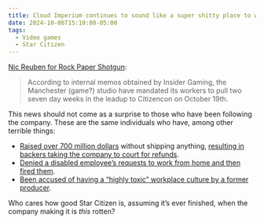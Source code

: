 ```yaml
---
title: Cloud Imperium continues to sound like a super shitty place to work
date: 2024-10-06T15:10:00-05:00
tags:
  - Video games
  - Star Citizen
---
```

<a href="https://www.rockpapershotgun.com/cloud-imperium-quietly-steal-star-citizen-developers-weekends-from-under-them-with-mandated-overtime-in-the-lead-up-to-citizencon" target="_blank" rel="noopener">Nic Reuben for Rock Paper Shotgun</a>:

> According to internal memos obtained by Insider Gaming, the Manchester (game?) studio have mandated its workers to pull two seven day weeks in the leadup to Citizencon on October 19th.

This news should not come as a surprise to those who have been following the company. These are the same individuals who have, among other terrible things:

- <a href="https://robertsspaceindustries.com/funding-goals" target="_blank" rel="noopener">Raised over 700 million dollars</a> without shipping anything, <a href="https://www.rockpapershotgun.com/star-citizen-refund" target="_blank" rel="noopener">resulting in backers taking the company to court for refunds</a>.
- <a href="https://www.eurogamer.net/star-citizen-developer-ordered-to-pay-27k-to-disabled-worker-in-return-to-office-discrimination-claim" target="_blank" rel="noopener">Denied a disabled employee’s requests to work from home and then fired them</a>.
- <a href="https://www.gamedeveloper.com/business/report-star-citizen-dev-cig-laid-off-staff-following-studio-relocation" target="_blank" rel="noopener">Been accused of having a “highly toxic” workplace culture by a former producer</a>.

Who cares how good Star Citizen is, assuming it’s ever finished, when the company making it is *this* rotten?
